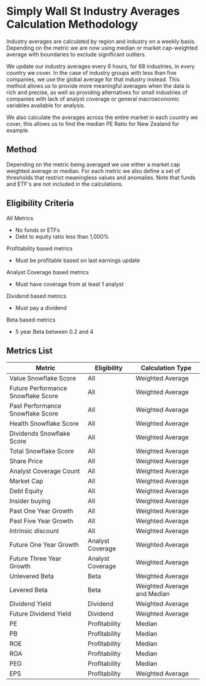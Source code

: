  Simply Wall St Industry Averages Calculation Methodology
=========================================================

Industry averages are calculated by region and industry on a weekly basis. Depending on the metric we are now using median or market cap-weighted average with boundaries to exclude significant outliers.

We update our industry averages every 6 hours, for 68 industries, in every country we cover. In the case of industry groups with less than five companies, we use the global average for that industry instead. This method allows us to provide more meaningful averages when the data is rich and precise, as well as providing alternatives for small industries of companies with lack of analyst coverage or general macroeconomic variables available for analysis.

We also calculate the averages across the entire market in each country we cover, this allows us to find the median PE Ratio for New Zealand for example.

## Method

Depending on the metric being averaged we use either a market cap weighted average or median. For each metric we also define a set of thresholds that restrict meaningless values and anomalies. Note that funds and ETF&#39;s are not included in the calculations.

## Eligibility Criteria

All Metrics

- No funds or ETFs
- Debt to equity ratio less than 1,000%

Profitability based metrics

- Must be profitable based on last earnings update

Analyst Coverage based metrics

- Must have coverage from at least 1 analyst

Dividend based metrics

- Must pay a dividend

Beta based metrics

- 5 year Beta between 0.2 and 4

## Metrics List

| **Metric** | **Eligibility** | **Calculation Type** |
| --- | --- | --- |
| Value Snowflake Score | All | Weighted Average |
| Future Performance Snowflake Score | All | Weighted Average |
| Past Performance Snowflake Score | All | Weighted Average |
| Health Snowflake Score | All | Weighted Average |
| Dividends Snowflake Score | All | Weighted Average |
| Total Snowflake Score | All | Weighted Average |
| Share Price | All | Weighted Average |
| Analyst Coverage Count | All | Weighted Average |
| Market Cap | All | Weighted Average |
| Debt Equity | All | Weighted Average |
| Insider buying | All | Weighted Average |
| Past One Year Growth | All | Weighted Average |
| Past Five Year Growth | All | Weighted Average |
| Intrinsic discount | All | Weighted Average |
| Future One Year Growth | Analyst Coverage | Weighted Average |
| Future Three Year Growth | Analyst Coverage | Weighted Average |
| Unlevered Beta | Beta | Weighted Average |
| Levered Beta | Beta | Weighted Average and Median |
| Dividend Yield | Dividend | Weighted Average |
| Future Dividend Yield | Dividend | Weighted Average |
| PE | Profitability | Median |
| PB | Profitability | Median |
| ROE | Profitability | Median |
| ROA | Profitability | Median |
| PEG | Profitability | Median |
| EPS | Profitability | Weighted Average |
